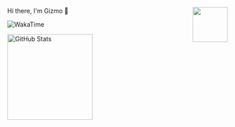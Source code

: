 <p>
  <img src="https://assets.liuli.lol/file/lumina-moe/icons/icon.png" width="80" height="80" align="right">
  <p>Hi there, I'm Gizmo 👋</p>
</p>

![WakaTime](https://img.shields.io/endpoint?url=https://wakapi.dev/api/compat/shields/v1/Gizmo/interval:7_days&style=flat-square&color=2F855A&label=last%207%20days&logo=WakaTime)

<picture>
  <source media="(prefers-color-scheme: dark)" srcset="https://github-stats.liuli.lol/api?username=GizmoOAO&show_icons=true&include_all_commits=true&count_private=true&hide_border=true&theme=dracula">
  <img src="https://github-stats.liuli.lol/api?username=GizmoOAO&show_icons=true&include_all_commits=true&count_private=true&theme=vue" height="195" title="GitHub Stats">
</picture>
